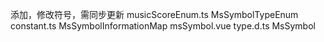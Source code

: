 添加，修改符号，需同步更新
musicScoreEnum.ts MsSymbolTypeEnum
constant.ts MsSymbolInformationMap
msSymbol.vue
type.d.ts MsSymbol